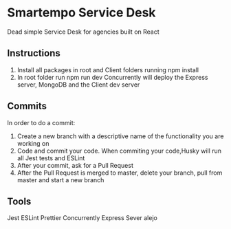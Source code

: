 # Smartempo Service Desk

Dead simple Service Desk for agencies built on React

## Instructions

1. Install all packages in root and Client folders running
   npm install
2. In root folder run
   npm run dev
   Concurrently will deploy the Express server, MongoDB and the Client dev server

## Commits

In order to do a commit:

1. Create a new branch with a descriptive name of the functionality you are working on
2. Code and commit your code. When commiting your code,Husky will run all Jest tests and ESLint
3. After your commit, ask for a Pull Request
4. After the Pull Request is merged to master, delete your branch, pull from master and start a new branch

## Tools

Jest
ESLint
Prettier
Concurrently
Express Sever
alejo
